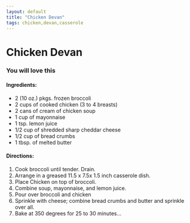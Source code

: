 ```yaml
---
layout: default
title: "Chicken Devan"
tags: chicken,devan,casserole
---
```

# Chicken Devan

### You will love this

#### Ingredients:
- 2 (10 oz.) pkgs. frozen broccoli
- 2 cups of cooked chicken (3 to 4 breasts)
- 2 cans of cream of chicken soup
- 1 cup of mayonnaise
- 1 tsp. lemon juice
- 1/2 cup of shredded sharp cheddar cheese
- 1/2 cup of bread crumbs
- 1 tbsp. of melted butter

#### Directions:
1. Cook broccoli until tender. Drain.
2. Arrange in a greased 11.5 x 7.5x 1.5 inch casserole dish.
3. Place Chicken on top of broccoli.
4. Combine soup, mayonnaise, and lemon juice.
5. Pour over broccoli and chicken
6. Sprinkle with cheese; combine bread crumbs and butter and sprinkle over all.
7. Bake at 350 degrees for 25 to 30 minutes...
